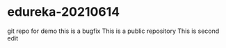 # edureka-20210614
git repo for demo
this is a bugfix
This is a public repository
This is second edit
